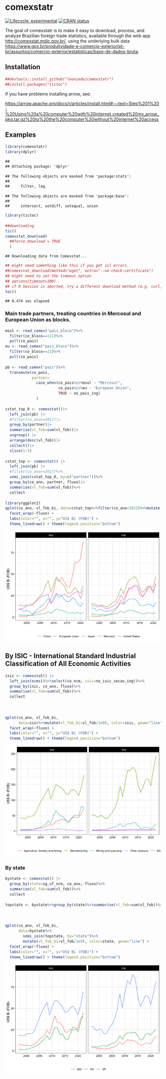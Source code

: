 
<!-- README.md is generated from README.Rmd. Please edit that file -->

# comexstatr

<!-- badges: start -->

[![Lifecycle:
experimental](https://img.shields.io/badge/lifecycle-experimental-orange.svg)](https://lifecycle.r-lib.org/articles/stages.html#experimental)
[![CRAN
status](https://www.r-pkg.org/badges/version/comexstatr)](https://CRAN.R-project.org/package=comexstatr)
<!-- badges: end -->

The goal of comexstatr is to make it easy to download, process, and
analyze Brazilian foreign trade statistics, available through the web
app <http://comexstat.mdic.gov.br/>, using the underlying bulk data
<https://www.gov.br/produtividade-e-comercio-exterior/pt-br/assuntos/comercio-exterior/estatisticas/base-de-dados-bruta>.

## Installation

``` r
##devtools::install_github("leoniedu/comexstatr")
##install.packages("tictoc")
```

If you have problems installing arrow, see:

<https://arrow.apache.org/docs/r/articles/install.html#:~:text=Step%201%20-%20Using%20a%20computer%20with%20internet,created%20my_arrow_pkg.tar.gz%20to%20the%20computer%20without%20internet%20access>

## Examples

``` r
library(comexstatr)
library(dplyr)
```

    ## 
    ## Attaching package: 'dplyr'

    ## The following objects are masked from 'package:stats':
    ## 
    ##     filter, lag

    ## The following objects are masked from 'package:base':
    ## 
    ##     intersect, setdiff, setequal, union

``` r
library(tictoc)

##downloading
tic()
comexstat_download(
  ##force_download = TRUE
  )
```

    ## Downloading data from Comexstat...

``` r
## might need something like this if you get ssl errors. 
##comexstat_download(method="wget", extra="--no-check-certificate")
## might need to set the timeout option
## options(timeout=100)
## if R Session is aborted, try a different download method (e.g. curl, rcurl, wget)
toc()
```

    ## 0.474 sec elapsed

### Main trade partners, treating countries in Mercosul and European Union as blocks.

``` r
msul <- read_comex("pais_bloco")%>%
  filter(co_bloco==111)%>%
  pull(co_pais)
eu <- read_comex("pais_bloco")%>%
  filter(co_bloco==22)%>%
  pull(co_pais)

pb <- read_comex("pais")%>%
  transmute(co_pais, 
            partner=
              case_when(co_pais%in%msul ~ "Mercosul",
                        co_pais%in%eu ~ "European Union",
                        TRUE ~ no_pais_ing)
              )

cstat_top_0 <- comexstat()|>
  left_join(pb) |> 
  #filter(co_ano>=2017)|>
  group_by(partner)|>
  summarise(vl_fob=sum(vl_fob))|>
  ungroup() |> 
  arrange(desc(vl_fob))|>
  collect()|>
  slice(1:5)

cstat_top <- comexstat() |>
  left_join(pb) |> 
  #filter(co_ano>=2017)%>%
  semi_join(cstat_top_0, by=c("partner"))%>%
  group_by(co_ano, partner, fluxo)|>
  summarise(vl_fob=sum(vl_fob))%>%
  collect

library(ggplot2)
qplot(co_ano, vl_fob_bi, data=cstat_top%>%filter(co_ano<2022)%>%mutate(vl_fob_bi=vl_fob/1e9), color=partner, geom="line") +
  facet_wrap(~fluxo) +
  labs(color="", x="", y="US$ Bi (FOB)") +
  theme_linedraw() + theme(legend.position="bottom")
```

![](README_files/figure-gfm/unnamed-chunk-3-1.png)<!-- -->

## By ISIC - International Standard Industrial Classification of All Economic Activities

``` r
isic <- comexstat() |> 
  left_join(ncms()%>%select(co_ncm, isic=no_isic_secao_ing))%>%
  group_by(isic, co_ano, fluxo)%>%
  summarise(vl_fob=sum(vl_fob))%>%
  collect



qplot(co_ano, vl_fob_bi, 
      data=isic%>%mutate(vl_fob_bi=vl_fob/1e9), color=isic, geom="line") +
  facet_wrap(~fluxo) +
  labs(color="", x="", y="US$ Bi (FOB)") +
  theme_linedraw() + theme(legend.position="bottom")
```

![](README_files/figure-gfm/unnamed-chunk-4-1.png)<!-- -->

### By state

``` r
bystate <- comexstat() |> 
  group_by(state=sg_uf_ncm, co_ano, fluxo)%>%
  summarise(vl_fob=sum(vl_fob))%>%
  collect

topstate <- bystate%>%group_by(state)%>%summarise(vl_fob=sum(vl_fob))%>%arrange(-vl_fob)%>%head(3)



qplot(co_ano, vl_fob_bi, 
      data=bystate%>%
        semi_join(topstate, by="state")%>%
        mutate(vl_fob_bi=vl_fob/1e9), color=state, geom="line") +
  facet_wrap(~fluxo) +
  labs(color="", x="", y="US$ Bi (FOB)") +
  theme_linedraw() + theme(legend.position="bottom")
```

![](README_files/figure-gfm/unnamed-chunk-5-1.png)<!-- -->
